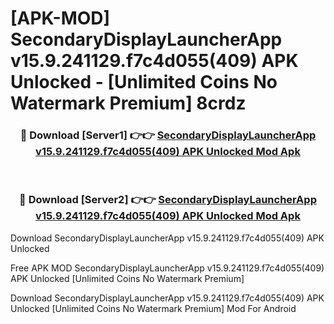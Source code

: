 # [APK-MOD] SecondaryDisplayLauncherApp v15.9.241129.f7c4d055(409) APK Unlocked - [Unlimited Coins No Watermark Premium] 8crdz



<div align="center">
<h3>🔴 Download [Server1] 👉👉 <a href="https://momento.my/?title=SecondaryDisplayLauncherApp_v15.9.241129.f7c4d055(409)_APK_Unlocked">SecondaryDisplayLauncherApp v15.9.241129.f7c4d055(409) APK Unlocked Mod Apk</a></h3><br>

<h3>🔴 Download [Server2] 👉👉 <a href="https://momento.my/?title=SecondaryDisplayLauncherApp_v15.9.241129.f7c4d055(409)_APK_Unlocked">SecondaryDisplayLauncherApp v15.9.241129.f7c4d055(409) APK Unlocked Mod Apk</a></h3>
</div>



Download SecondaryDisplayLauncherApp v15.9.241129.f7c4d055(409) APK Unlocked 

Free APK MOD SecondaryDisplayLauncherApp v15.9.241129.f7c4d055(409) APK Unlocked [Unlimited Coins No Watermark Premium]

Download SecondaryDisplayLauncherApp v15.9.241129.f7c4d055(409) APK Unlocked [Unlimited Coins No Watermark Premium] Mod For Android
